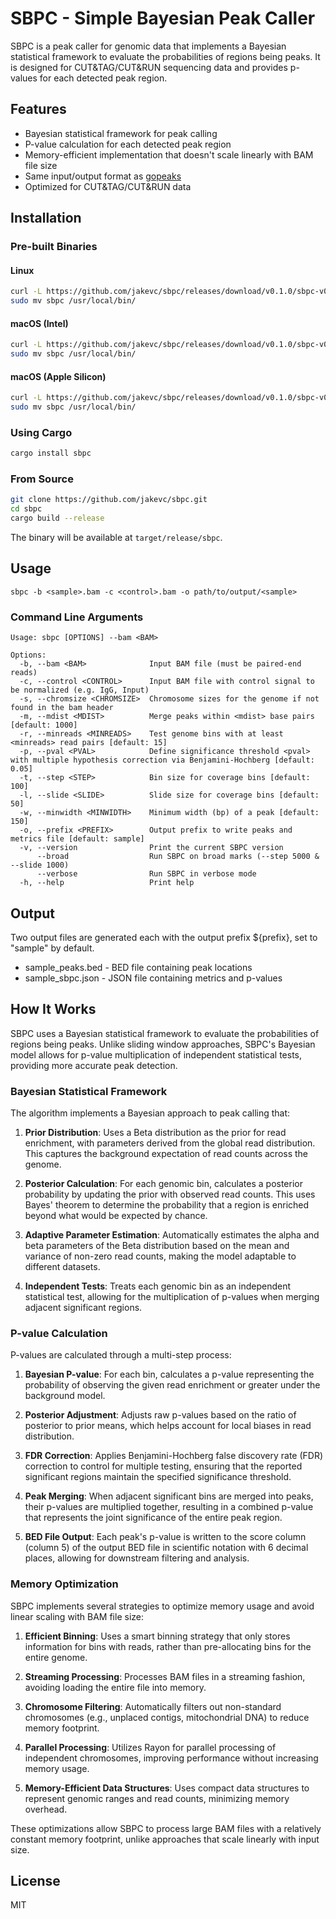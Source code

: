 # SBPC - Simple Bayesian Peak Caller

SBPC is a peak caller for genomic data that implements a Bayesian statistical framework to evaluate the probabilities of regions being peaks. It is designed for CUT&TAG/CUT&RUN sequencing data and provides p-values for each detected peak region.

## Features

- Bayesian statistical framework for peak calling
- P-value calculation for each detected peak region
- Memory-efficient implementation that doesn't scale linearly with BAM file size
- Same input/output format as [gopeaks](https://github.com/maxsonBraunLab/gopeaks)
- Optimized for CUT&TAG/CUT&RUN data

## Installation

### Pre-built Binaries

#### Linux

```bash
curl -L https://github.com/jakevc/sbpc/releases/download/v0.1.0/sbpc-v0.1.0-x86_64-unknown-linux-gnu.tar.gz | tar xz
sudo mv sbpc /usr/local/bin/
```

#### macOS (Intel)

```bash
curl -L https://github.com/jakevc/sbpc/releases/download/v0.1.0/sbpc-v0.1.0-x86_64-apple-darwin.tar.gz | tar xz
sudo mv sbpc /usr/local/bin/
```

#### macOS (Apple Silicon)

```bash
curl -L https://github.com/jakevc/sbpc/releases/download/v0.1.0/sbpc-v0.1.0-aarch64-apple-darwin.tar.gz | tar xz
sudo mv sbpc /usr/local/bin/
```

### Using Cargo

```bash
cargo install sbpc
```

### From Source

```bash
git clone https://github.com/jakevc/sbpc.git
cd sbpc
cargo build --release
```

The binary will be available at `target/release/sbpc`.

## Usage

```
sbpc -b <sample>.bam -c <control>.bam -o path/to/output/<sample>
```

### Command Line Arguments

```
Usage: sbpc [OPTIONS] --bam <BAM>

Options:
  -b, --bam <BAM>              Input BAM file (must be paired-end reads)
  -c, --control <CONTROL>      Input BAM file with control signal to be normalized (e.g. IgG, Input)
  -s, --chromsize <CHROMSIZE>  Chromosome sizes for the genome if not found in the bam header
  -m, --mdist <MDIST>          Merge peaks within <mdist> base pairs [default: 1000]
  -r, --minreads <MINREADS>    Test genome bins with at least <minreads> read pairs [default: 15]
  -p, --pval <PVAL>            Define significance threshold <pval> with multiple hypothesis correction via Benjamini-Hochberg [default: 0.05]
  -t, --step <STEP>            Bin size for coverage bins [default: 100]
  -l, --slide <SLIDE>          Slide size for coverage bins [default: 50]
  -w, --minwidth <MINWIDTH>    Minimum width (bp) of a peak [default: 150]
  -o, --prefix <PREFIX>        Output prefix to write peaks and metrics file [default: sample]
  -v, --version                Print the current SBPC version
      --broad                  Run SBPC on broad marks (--step 5000 & --slide 1000)
      --verbose                Run SBPC in verbose mode
  -h, --help                   Print help
```

## Output

Two output files are generated each with the output prefix ${prefix}, set to "sample" by default.

- sample_peaks.bed - BED file containing peak locations
- sample_sbpc.json - JSON file containing metrics and p-values

## How It Works

SBPC uses a Bayesian statistical framework to evaluate the probabilities of regions being peaks. Unlike sliding window approaches, SBPC's Bayesian model allows for p-value multiplication of independent statistical tests, providing more accurate peak detection.

### Bayesian Statistical Framework

The algorithm implements a Bayesian approach to peak calling that:

1. **Prior Distribution**: Uses a Beta distribution as the prior for read enrichment, with parameters derived from the global read distribution. This captures the background expectation of read counts across the genome.

2. **Posterior Calculation**: For each genomic bin, calculates a posterior probability by updating the prior with observed read counts. This uses Bayes' theorem to determine the probability that a region is enriched beyond what would be expected by chance.

3. **Adaptive Parameter Estimation**: Automatically estimates the alpha and beta parameters of the Beta distribution based on the mean and variance of non-zero read counts, making the model adaptable to different datasets.

4. **Independent Tests**: Treats each genomic bin as an independent statistical test, allowing for the multiplication of p-values when merging adjacent significant regions.

### P-value Calculation

P-values are calculated through a multi-step process:

1. **Bayesian P-value**: For each bin, calculates a p-value representing the probability of observing the given read enrichment or greater under the background model.

2. **Posterior Adjustment**: Adjusts raw p-values based on the ratio of posterior to prior means, which helps account for local biases in read distribution.

3. **FDR Correction**: Applies Benjamini-Hochberg false discovery rate (FDR) correction to control for multiple testing, ensuring that the reported significant regions maintain the specified significance threshold.

4. **Peak Merging**: When adjacent significant bins are merged into peaks, their p-values are multiplied together, resulting in a combined p-value that represents the joint significance of the entire peak region.

5. **BED File Output**: Each peak's p-value is written to the score column (column 5) of the output BED file in scientific notation with 6 decimal places, allowing for downstream filtering and analysis.

### Memory Optimization

SBPC implements several strategies to optimize memory usage and avoid linear scaling with BAM file size:

1. **Efficient Binning**: Uses a smart binning strategy that only stores information for bins with reads, rather than pre-allocating bins for the entire genome.

2. **Streaming Processing**: Processes BAM files in a streaming fashion, avoiding loading the entire file into memory.

3. **Chromosome Filtering**: Automatically filters out non-standard chromosomes (e.g., unplaced contigs, mitochondrial DNA) to reduce memory footprint.

4. **Parallel Processing**: Utilizes Rayon for parallel processing of independent chromosomes, improving performance without increasing memory usage.

5. **Memory-Efficient Data Structures**: Uses compact data structures to represent genomic ranges and read counts, minimizing memory overhead.

These optimizations allow SBPC to process large BAM files with a relatively constant memory footprint, unlike approaches that scale linearly with input size.

## License

MIT
